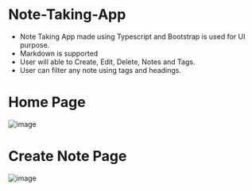 # Note-Taking-App
- Note Taking App made using Typescript and Bootstrap is used for UI purpose.
- Markdown is supported
- User will able to Create, Edit, Delete, Notes and Tags.
- User can filter any note using tags and headings.

# Home Page


![image](https://user-images.githubusercontent.com/85840174/202971731-dd1eb83d-b6fe-4a91-bdff-57afb7a1a9ea.png)



# Create Note Page


![image](https://user-images.githubusercontent.com/85840174/202971898-7737c3cc-8638-4704-9074-e49107705aee.png)

